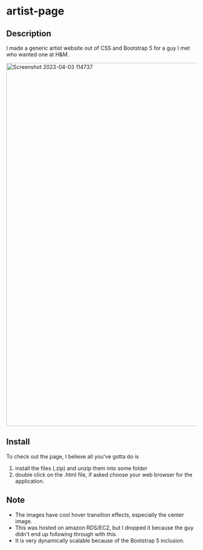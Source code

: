# artist-page
## Description
I made a generic artist website out of CSS and Bootstrap 5 for a guy I met who wanted one at H&amp;M.

<img width="959" alt="Screenshot 2023-04-03 114737" src="https://user-images.githubusercontent.com/44722635/229575279-31c4242d-4aeb-40ea-a9a1-ea4c8851ba5d.png"></img>

## Install
To check out the page, I believe all you've gotta do is
1. install the files (.zip) and unzip them into some folder
2. double click on the .html file, if asked choose your web browser for the application.

## Note
- The images have cool hover transition effects, especially the center image.
- This was hosted on amazon RDS/EC2, but I dropped it because the guy didn't end up following through with this. 
- It is very dynamically scalable because of the Bootstrap 5 inclusion.
